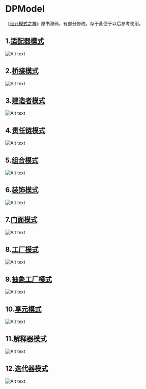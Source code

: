 DPModel
=======

《[设计模式之禅](http://book.douban.com/subject/4260618/)》原书源码，有部分修改。存于此便于以后参考使用。

1.[适配器模式](https://github.com/nivance/DPModel/tree/master/src/dp/com/company/adapter)
-------------
![Alt text](src/dp/com/company/adapter/adapter.jpg "适配器模式类图")

2.[桥接模式](https://github.com/nivance/DPModel/tree/master/src/dp/com/company/bridge)
-------------
![Alt text](src/dp/com/company/bridge/bridge.jpg "桥接模式类图")

3.[建造者模式](https://github.com/nivance/DPModel/tree/master/src/dp/com/company/builder)
-------------
![Alt text](src/dp/com/company/builder/builder.jpg "建造者模式类图")

4.[责任链模式](https://github.com/nivance/DPModel/tree/master/src/dp/com/company/chain_of_responsibility)
-------------
![Alt text](src/dp/com/company/chain_of_responsibility/chainofresponsibility.jpg "责任链模式类图")

5.[组合模式](https://github.com/nivance/DPModel/tree/master/src/dp/com/company/composite)
-------------
![Alt text](src/dp/com/company/composite/composite.jpg "组合模式类图")

6.[装饰模式](https://github.com/nivance/DPModel/tree/master/src/dp/com/company/decorator)
-------------
![Alt text](src/dp/com/company/decorator/decorator.jpg "装饰模式类图")

7.[门面模式](https://github.com/nivance/DPModel/tree/master/src/dp/com/company/facade)
-------------
![Alt text](src/dp/com/company/facade/facade.jpg "门面模式类图")

8.[工厂模式](https://github.com/nivance/DPModel/tree/master/src/dp/com/company/factorys)
-------------
![Alt text](src/dp/com/company/factorys/factorys.jpg "工厂模式类图")

9.[抽象工厂模式](https://github.com/nivance/DPModel/tree/master/src/dp/com/company/factorya)
-------------
![Alt text](src/dp/com/company/factorya/factorya.jpg "抽象工厂模式类图")

10.[享元模式](https://github.com/nivance/DPModel/tree/master/src/dp/com/company/flyweight)
-------------
![Alt text](src/dp/com/company/flyweight/flyweight.jpg "享元模式类图")

11.[解释器模式](https://github.com/nivance/DPModel/tree/master/src/dp/com/company/interpreter)
-------------
![Alt text](src/dp/com/company/interpreter/interpreter.jpg "解释器模式类图")

12.[迭代器模式](https://github.com/nivance/DPModel/tree/master/src/dp/com/company/iterator)
-------------
![Alt text](src/dp/com/company/iterator/iterator.jpg "迭代器模式类图")

